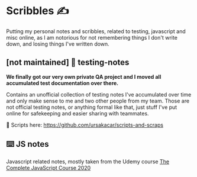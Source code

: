 # Scribbles ✍️

Putting my personal notes and scribbles, related to testing, javascript and misc online, as I am notorious for not remembering things I don't write down, and losing things I've written down.

## [not maintained] 🐛 testing-notes

**We finally got our very own private QA project and I moved all accumulated test documentation over there.**

Contains an unofficial collection of testing notes I've accumulated over time and only make sense to me and two other people from my team. Those are not official testing notes, or anything formal like that, just stuff I've put online for safekeeping and easier sharing with teammates.

📜 Scripts here: https://github.com/ursakacar/scripts-and-scraps

## ⌨️ JS notes

Javascript related notes, mostly taken from the Udemy course [The Complete JavaScript Course 2020](https://www.udemy.com/course/the-complete-javascript-course/)
